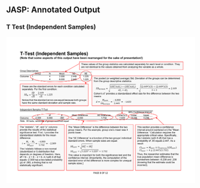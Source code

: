 ## JASP: Annotated Output

### T Test (Independent Samples)

<p align="center"><kbd><img src="independent.png"></kbd></p>
